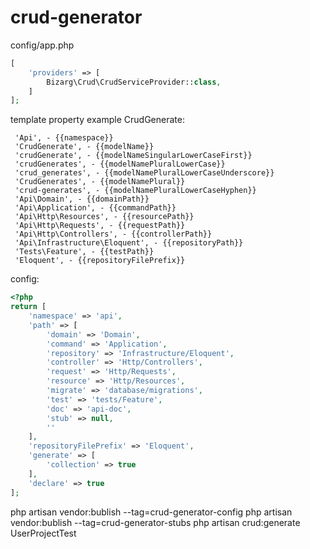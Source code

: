 # crud-generator

config/app.php
```PHP
[
    'providers' => [
        Bizarg\Crud\CrudServiceProvider::class,
    ]
];
```
template property example CrudGenerate:

     'Api', - {{namespace}} 
     'CrudGenerate', - {{modelName}} 
     'crudGenerate', - {{modelNameSingularLowerCaseFirst}}
     'crudGenerates', - {{modelNamePluralLowerCase}} 
     'crud_generates', - {{modelNamePluralLowerCaseUnderscore}} 
     'CrudGenerates', - {{modelNamePlural}} 
     'crud-generates', - {{modelNamePluralLowerCaseHyphen}} 
     'Api\Domain', - {{domainPath}} 
     'Api\Application', - {{commandPath}}
     'Api\Http\Resources', - {{resourcePath}}
     'Api\Http\Requests', - {{requestPath}}
     'Api\Http\Controllers', - {{controllerPath}} 
     'Api\Infrastructure\Eloquent', - {{repositoryPath}} 
     'Tests\Feature', - {{testPath}} 
     'Eloquent', - {{repositoryFilePrefix}}

config:
```PHP
<?php
return [
    'namespace' => 'api',
    'path' => [
        'domain' => 'Domain',
        'command' => 'Application',
        'repository' => 'Infrastructure/Eloquent',
        'controller' => 'Http/Controllers',
        'request' => 'Http/Requests',
        'resource' => 'Http/Resources',
        'migrate' => 'database/migrations',
        'test' => 'tests/Feature',
        'doc' => 'api-doc',
        'stub' => null,
        ''
    ],
    'repositoryFilePrefix' => 'Eloquent',
    'generate' => [
        'collection' => true
    ],
    'declare' => true
]; 
```             

php artisan vendor:bublish --tag=crud-generator-config
php artisan vendor:bublish --tag=crud-generator-stubs
php artisan crud:generate UserProjectTest
